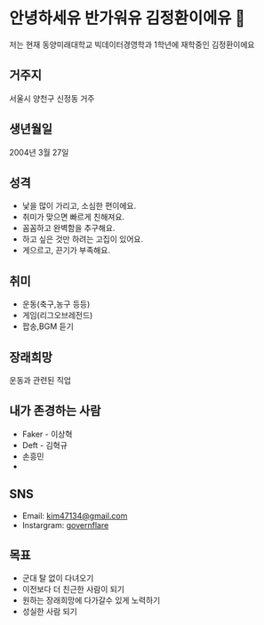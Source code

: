 # 안녕하세유 반가워유 김정환이에유 👋

저는 현재 동양미래대학교 빅데이터경영학과 1학년에 재학중인 김정환이에요

## 거주지
서울시 양천구 신정동 거주

## 생년월일
2004년 3월 27일

## 성격
- 낯을 많이 가리고, 소심한 편이에요.
- 취미가 맞으면 빠르게 친해져요.
- 꼼꼼하고 완벽함을 추구해요.
- 하고 싶은 것만 하려는 고집이 있어요.
- 게으르고, 끈기가 부족해요.
  
## 취미
- 운동(축구,농구 등등)
- 게임(리그오브레전드)
- 팝송,BGM 듣기

## 장래희망
운동과 관련된 직업

## 내가 존경하는 사람
- Faker - 이상혁
- Deft - 김혁규
- 손흥민
- 
##  SNS
- Email: kim47134@gmail.com
- Instargram: [governflare](https://www.instagram.com/governflare/)

## 목표
- 군대 탈 없이 다녀오기
- 이전보다 더 친근한 사람이 되기
- 원하는 장래희망에 다가갈수 있게 노력하기
- 성실한 사람 되기
